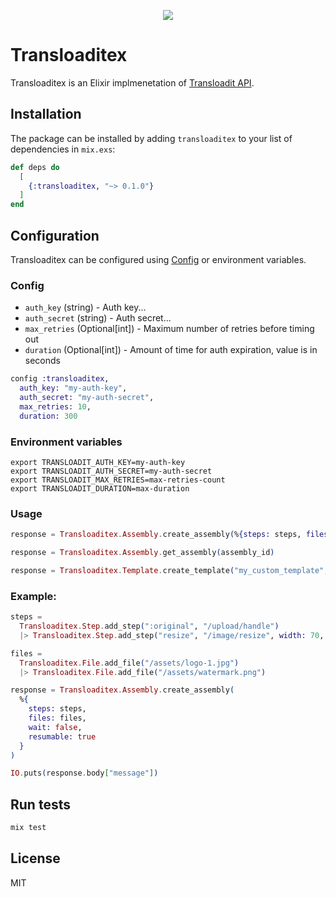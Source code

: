 <p align="center">
  <img src="../transloadit-logo.png" />
</p>

# Transloaditex

Transloaditex is an Elixir implmenetation of [Transloadit
API](https://transloadit.com/docs/api/).

## Installation

The package can be installed by adding `transloaditex` to your list of dependencies in `mix.exs`:

```elixir
def deps do
  [
    {:transloaditex, "~> 0.1.0"}
  ]
end
```

## Configuration

Transloaditex can be configured using [Config](https://hexdocs.pm/elixir/1.15/Config.html) or environment variables.

### Config

  * `auth_key` (string) - Auth key...
  * `auth_secret` (string) - Auth secret...
  * `max_retries` (Optional[int]) - Maximum number of retries before timing out
  * `duration` (Optional[int]) - Amount of time for auth expiration, value is in seconds

```elixir
config :transloaditex,
  auth_key: "my-auth-key",
  auth_secret: "my-auth-secret",
  max_retries: 10,
  duration: 300

```

### Environment variables

```
export TRANSLOADIT_AUTH_KEY=my-auth-key
export TRANSLOADIT_AUTH_SECRET=my-auth-secret
export TRANSLOADIT_MAX_RETRIES=max-retries-count
export TRANSLOADIT_DURATION=max-duration
```

### Usage

```elixir
response = Transloaditex.Assembly.create_assembly(%{steps: steps, files: files})

response = Transloaditex.Assembly.get_assembly(assembly_id)

response = Transloaditex.Template.create_template("my_custom_template", steps)
```

### Example:

```elixir
steps =
  Transloaditex.Step.add_step(":original", "/upload/handle")
  |> Transloaditex.Step.add_step("resize", "/image/resize", width: 70, height: 70)

files =
  Transloaditex.File.add_file("/assets/logo-1.jpg")
  |> Transloaditex.File.add_file("/assets/watermark.png")

response = Transloaditex.Assembly.create_assembly(
  %{
    steps: steps,
    files: files,
    wait: false,
    resumable: true
  }
)

IO.puts(response.body["message"])
```

## Run tests

```sh
mix test
```

## License
MIT
